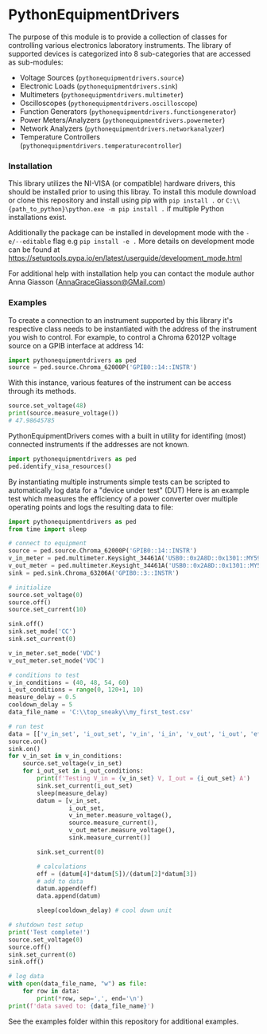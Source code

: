 # PythonEquipmentDrivers
The purpose of this module is to provide a collection of classes for controlling various electronics laboratory instruments.
The library of supported devices is categorized into 8 sub-categories that are accessed as sub-modules:
* Voltage Sources (`pythonequipmentdrivers.source`)
* Electronic Loads (`pythonequipmentdrivers.sink`)
* Multimeters (`pythonequipmentdrivers.multimeter`)
* Oscilloscopes (`pythonequipmentdrivers.oscilloscope`)
* Function Generators (`pythonequipmentdrivers.functiongenerator`)
* Power Meters/Analyzers (`pythonequipmentdrivers.powermeter`)
* Network Analyzers (`pythonequipmentdrivers.networkanalyzer`)
* Temperature Controllers (`pythonequipmentdrivers.temperaturecontroller`)

### Installation
This library utilizes the NI-VISA (or compatible) hardware drivers, this should be installed prior to using this libray.
To install this module download or clone this repository and install using pip with 
`pip install .` or
`C:\\{path_to_python}\python.exe -m pip install .` if multiple Python installations exist.

Additionally the package can be installed in development mode with the `-e/--editable` flag e.g `pip install -e .` More details on development mode can be found at https://setuptools.pypa.io/en/latest/userguide/development_mode.html 

For additional help with installation help you can contact the module author Anna Giasson (AnnaGraceGiasson@GMail.com)

### Examples
To create a connection to an instrument supported by this library it's respective class needs to be instantiated with the address of the instrument you wish to control.
For example, to control a Chroma 62012P voltage source on a GPIB interface at address 14:
```python
import pythonequipmentdrivers as ped
source = ped.source.Chroma_62000P('GPIB0::14::INSTR')
```
With this instance, various features of the instrument can be access through its methods.
```python
source.set_voltage(48)
print(source.measure_voltage())
# 47.98645785
```
PythonEquipmentDrivers comes with a built in utility for identifing (most) connected instruments if the addresses are not known.
```python
import pythonequipmentdrivers as ped
ped.identify_visa_resources()
```
By instantiating multiple instruments simple tests can be scripted to automatically log data for a "device under test" (DUT)
Here is an example test which measures the efficiency of a power converter over multiple operating points and logs the resulting data to file:
```python
import pythonequipmentdrivers as ped
from time import sleep

# connect to equipment
source = ped.source.Chroma_62000P('GPIB0::14::INSTR')
v_in_meter = ped.multimeter.Keysight_34461A('USB0::0x2A8D::0x1301::MY59026778::INSTR')
v_out_meter = ped.multimeter.Keysight_34461A('USB0::0x2A8D::0x1301::MY59026586::INSTR')
sink = ped.sink.Chroma_63206A('GPIB0::3::INSTR')

# initialize
source.set_voltage(0)
source.off()
source.set_current(10)

sink.off()
sink.set_mode('CC')
sink.set_current(0)

v_in_meter.set_mode('VDC')
v_out_meter.set_mode('VDC')

# conditions to test
v_in_conditions = (40, 48, 54, 60)
i_out_conditions = range(0, 120+1, 10)
measure_delay = 0.5
cooldown_delay = 5
data_file_name = 'C:\\top_sneaky\\my_first_test.csv'

# run test
data = [['v_in_set', 'i_out_set', 'v_in', 'i_in', 'v_out', 'i_out', 'efficiency']]
source.on()
sink.on()
for v_in_set in v_in_conditions:
    source.set_voltage(v_in_set)
    for i_out_set in i_out_conditions:
        print(f'Testing V_in = {v_in_set} V, I_out = {i_out_set} A')
        sink.set_current(i_out_set)
        sleep(measure_delay)
        datum = [v_in_set,
                 i_out_set,
                 v_in_meter.measure_voltage(),
                 source.measure_current(),
                 v_out_meter.measure_voltage(),
                 sink.measure_current()]

        sink.set_current(0)

        # calculations
        eff = (datum[4]*datum[5])/(datum[2]*datum[3])
        # add to data
        datum.append(eff)
        data.append(datum)

        sleep(cooldown_delay) # cool down unit

# shutdown test setup
print('Test complete!')
source.set_voltage(0)
source.off()
sink.set_current(0)
sink.off()

# log data
with open(data_file_name, "w") as file:
    for row in data:
        print(*row, sep=',', end='\n')
print(f'data saved to: {data_file_name}')
```

See the examples folder within this repository for additional examples.